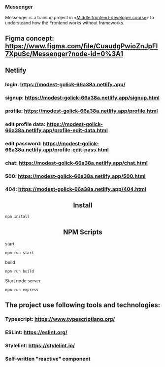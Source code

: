 ### Messenger

Messenger is a training project in «[Middle frontend-developer course](https://praktikum.yandex.ru/middle-frontend/)» to understeand how the Frontend works without frameworks.

## Figma concept: https://www.figma.com/file/CuaudgPwioZnJpFI7XpuSc/Messenger?node-id=0%3A1
## Netlify
### login: https://modest-golick-66a38a.netlify.app/
### signup: https://modest-golick-66a38a.netlify.app/signup.html
### profile: https://modest-golick-66a38a.netlify.app/profile.html
### edit profile data: https://modest-golick-66a38a.netlify.app/profile-edit-data.html
### edit password: https://modest-golick-66a38a.netlify.app/profile-edit-pass.html
### chat: https://modest-golick-66a38a.netlify.app/chat.html
### 500: https://modest-golick-66a38a.netlify.app/500.html
### 404: https://modest-golick-66a38a.netlify.app/404.html

<h2 align="center">Install</h2>

```bash
npm install
```

<h2 align="center">NPM Scripts</h2>

start 
```bash
npm run start
```

build
```bash
npm run build
```

Start node server
```bash
npm run express
```

## The project use following tools and technologies:
### Typescript: https://www.typescriptlang.org/
### ESLint: https://eslint.org/
### Stylelint: https://stylelint.io/
### Self-written "reactive" component